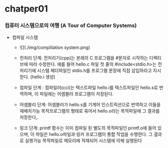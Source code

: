 # chatper01
### 컴퓨터 시스템으로의 여행 (A Tour of Computer Systems)



- 컴파일 시스템 

  - ![](./img/complilation system.png)

  - 전처리 단계: 전처리기(cpp)는 본래의 C 프로그램을 #문자로 시작하는 디렉티브에 따라 수정한다. 예를 들어 hello.c 파일 첫 줄의 #include<stdio.h>는 전처리기에 시스템 헤더파일인 stdio.h를 프로그램 문장에 직접 삽입하라고 지시한다. (hello.i 생성)
  - 컴파일 단계 : 컴파일러(cci)는 텍스트파일 hello.i를 텍스트파일인 hello.s로 번역하며, 이 파일에는 어셈블러 프로그램이 저장된다. 
  - 어셈블리 단계: 어셈블러가 hello.s를 기계어 인스트럭션으로 번역하고 이들을 재배치가능 목적프로그램의 형태로 묶어서 hello.o라는 목적파일에 그 결과를 저장한다,.
  - 링크 단계: printf 함수는 이미 컴파일 된 별도의 목적파일인 printf.o에 들어 있으며, 이 파일은 hello.o파일과 링커 프로그램이 통합 작업을 수행한다. 그 결과로 실행가능 목적파일로 메모리에 적재되어 시스템에 의해 실행된다

